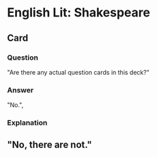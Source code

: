 # English Lit: Shakespeare

## Card 
### Question
"Are there any actual question cards in this deck?"
### Answer
"No.",
### Explanation
"No, there are not."
---